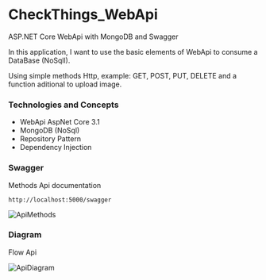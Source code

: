 # CheckThings_WebApi
ASP.NET Core WebApi with MongoDB and Swagger

In this application, I want to use the basic elements of WebApi to consume a DataBase (NoSqll).

Using simple methods Http, example: GET, POST, PUT, DELETE and a function aditional to upload image.

### Technologies and Concepts

- WebApi AspNet Core 3.1
- MongoDB (NoSql)
- Repository Pattern
- Dependency Injection

### Swagger

Methods Api documentation

``` http://localhost:5000/swagger ```

![ApiMethods](./Resounres/ImagesRedme/methodsApi.jpg)

### Diagram

Flow Api

![ApiDiagram](./Resounres/ImagesRedme/FlowDiagramApi.jpg)
